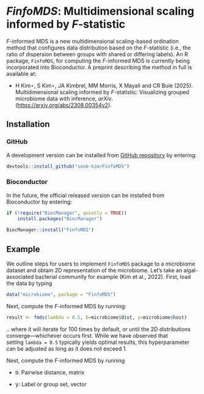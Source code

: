 
# *FinfoMDS*: Multidimensional scaling informed by *F*-statistic

*F*-informed MDS is a new multidimensional scaling-based ordination
method that configures data distribution based on the *F*-statistic
(i.e., the ratio of dispersion between groups with shared or differing
labels). An R package, `FinfoMDS`, for computing the *F*-informed MDS is
currently being incorporated into Bioconductor. A preprint describing
the method in full is available at:

- H Kim⋆, S Kim⋆, JA Kimbrel, MM Morris, X Mayali and CR Buie (2025).
  Multidimensional scaling informed by *F*-statistic: Visualizing
  grouped microbiome data with inference, *arXiv*.
  (<https://arxiv.org/abs/2308.00354v2>).

## Installation

### GitHub

A development version can be installed from [GitHub
repository](https://github.com/soob-kim/fmds) by entering:

``` r
devtools::install_github("soob-kim/FinfoMDS")
```

### Bioconductor

In the future, the official released version can be installed from
Bioconductor by entering:

``` r
if (!require("BiocManager", quietly = TRUE))
    install.packages("BiocManager")
    
BiocManager::install("FinfoMDS")
```

## Example

We outline steps for users to implement `FinfoMDS` package to a
microbiome dataset and obtain 2D representation of the microbiome. Let’s
take an algal-associated bacterial community for example (Kim et al.,
2022). First, load the data by typing

``` r
data("microbiome", package = "FinfoMDS")
```

Next, compute the *F*-informed MDS by running:

``` r
result <- fmds(lambda = 0.5, D=microbiome$dist, y=microbiome$host)
```

.. where it will iterate for 100 times by default, or until the 2D
distributions converge—whichever occurs first. While we have observed
that setting `lambda = 0.5` typically yields optimal results, this
hyperparameter can be adjusted as long as it does not exceed 1.

Next, compute the *F*-informed MDS by running

- `D`: Pairwise distance, matrix

- y: Label or group set, vector
